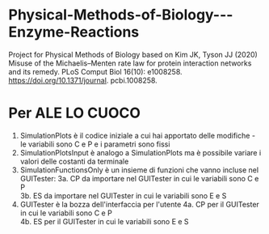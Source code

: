 # Physical-Methods-of-Biology---Enzyme-Reactions
Project for Physical Methods of Biology based on Kim JK, Tyson JJ (2020) Misuse of the Michaelis–Menten rate law for protein interaction networks and its remedy. PLoS Comput Biol 16(10): e1008258. https://doi.org/10.1371/journal. pcbi.1008258.

# Per ALE LO CUOCO
1. SimulationPlots è il codice iniziale a cui hai apportato delle modifiche - le variabili sono C e P e i parametri sono fissi
2. SimulationPlotsInput è analogo a SimulationPlots ma è possibile variare i valori delle costanti da terminale
3. SimulationFunctionsOnly è un insieme di funzioni che vanno incluse nel GUITester:
   3a. CP da importare nel GUITester in cui le variabili sono C e P  
   3b. ES da importare nel GUITester in cui le variabili sono E e S
4. GUITester è la bozza dell'interfaccia per l'utente
   4a. CP per il GUITester in cui le variabili sono C e P  
   4b. ES per il GUITester in cui le variabili sono E e S
